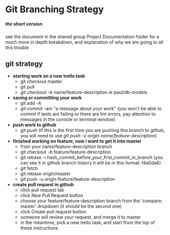 # Git Branching Strategy
##### _the short version_
see the document in the shared group Project Documentation folder for a much more in depth breakdown, and explanation of why we are going to all this trouble

## git strategy
* **starting work on a new trello task**
  * git checkout master
  * git pull
  * git checkout -b name/feature-description  ie paul/db-models
* **saving or committing your work**
  * git add -A
  * git commit -am "a message about your work"
    (you won't be able to commit if tests are failing or there are lint errors, pay attention to messages in the console or terminal window)
* **push work to github**
  * git push (if this is the first time you are pushing this branch to github, you will need to use _git push -u origin name/feature-description_)
* **finished working on feature, now i want to get it into master**
  * from your name/feature-description branch
  * git checkout -b feature/feature-description
  * git rebase -i hash_commit_before_your_first_commit_in_branch (you can see it in github branch history it will be in this format: f4a0da6)
  * git fetch
  * git rebase origin/master
  * git push -u origin feature/feature-description
* **create pull request in github**
  * click pull request tab
  * click New Pull Request button
  * choose your feature/feature-description branch from the 'compare: master' dropdown (it should be the second one)
  * click Create pull request button
  * someone will review your request, and merge it to master
  * in the meantime, pick a new trello task, and start from the top of these instructions
